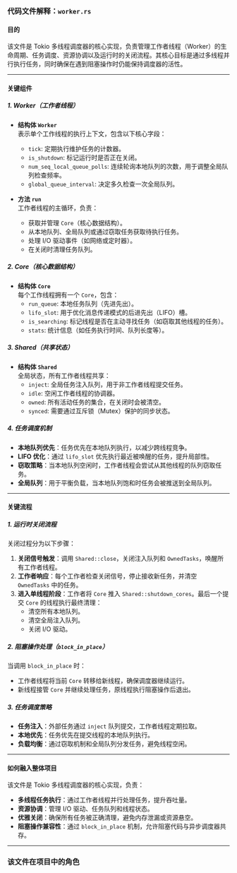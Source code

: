 ### 代码文件解释：`worker.rs`

#### 目的
该文件是 Tokio 多线程调度器的核心实现，负责管理工作者线程（Worker）的生命周期、任务调度、资源协调以及运行时的关闭流程。其核心目标是通过多线程并行执行任务，同时确保在遇到阻塞操作时仍能保持调度器的活性。

---

#### 关键组件

##### 1. **Worker（工作者线程）**
- **结构体 `Worker`**  
  表示单个工作线程的执行上下文，包含以下核心字段：
  - `tick`: 定期执行维护任务的计数器。
  - `is_shutdown`: 标记运行时是否正在关闭。
  - `num_seq_local_queue_polls`: 连续轮询本地队列的次数，用于调整全局队列检查频率。
  - `global_queue_interval`: 决定多久检查一次全局队列。

- **方法 `run`**  
  工作者线程的主循环，负责：
  - 获取并管理 `Core`（核心数据结构）。
  - 从本地队列、全局队列或通过窃取任务获取待执行任务。
  - 处理 I/O 驱动事件（如网络或定时器）。
  - 在关闭时清理任务队列。

##### 2. **Core（核心数据结构）**
- **结构体 `Core`**  
  每个工作线程拥有一个 `Core`，包含：
  - `run_queue`: 本地任务队列（先进先出）。
  - `lifo_slot`: 用于优化消息传递模式的后进先出（LIFO）槽。
  - `is_searching`: 标记线程是否在主动寻找任务（如窃取其他线程的任务）。
  - `stats`: 统计信息（如任务执行时间、队列长度等）。

##### 3. **Shared（共享状态）**
- **结构体 `Shared`**  
  全局状态，所有工作者线程共享：
  - `inject`: 全局任务注入队列，用于非工作者线程提交任务。
  - `idle`: 空闲工作者线程的协调器。
  - `owned`: 所有活动任务的集合，在关闭时会被清空。
  - `synced`: 需要通过互斥锁（Mutex）保护的同步状态。

##### 4. **任务调度机制**
- **本地队列优先**：任务优先在本地队列执行，以减少跨线程竞争。
- **LIFO 优化**：通过 `lifo_slot` 优先执行最近被唤醒的任务，提升局部性。
- **窃取策略**：当本地队列空闲时，工作者线程会尝试从其他线程的队列窃取任务。
- **全局队列**：用于平衡负载，当本地队列饱和时任务会被推送到全局队列。

---

#### 关键流程

##### 1. **运行时关闭流程**
关闭过程分为以下步骤：
1. **关闭信号触发**：调用 `Shared::close`，关闭注入队列和 `OwnedTasks`，唤醒所有工作者线程。
2. **工作者响应**：每个工作者检查关闭信号，停止接收新任务，并清空 `OwnedTasks` 中的任务。
3. **进入单线程阶段**：工作者将 `Core` 推入 `Shared::shutdown_cores`。最后一个提交 `Core` 的线程执行最终清理：
   - 清空所有本地队列。
   - 清空全局注入队列。
   - 关闭 I/O 驱动。

##### 2. **阻塞操作处理（`block_in_place`）**
当调用 `block_in_place` 时：
- 工作者线程将当前 `Core` 转移给新线程，确保调度器继续运行。
- 新线程接管 `Core` 并继续处理任务，原线程执行阻塞操作后退出。

##### 3. **任务调度策略**
- **任务注入**：外部任务通过 `inject` 队列提交，工作者线程定期拉取。
- **本地优先**：任务优先在提交线程的本地队列执行。
- **负载均衡**：通过窃取机制和全局队列分发任务，避免线程空闲。

---

#### 如何融入整体项目
该文件是 Tokio 多线程调度器的核心实现，负责：
- **多线程任务执行**：通过工作者线程并行处理任务，提升吞吐量。
- **资源协调**：管理 I/O 驱动、任务队列和线程状态。
- **优雅关闭**：确保所有任务被正确清理，避免内存泄漏或资源悬空。
- **阻塞操作兼容性**：通过 `block_in_place` 机制，允许阻塞代码与异步调度器共存。

---

### 该文件在项目中的角色
